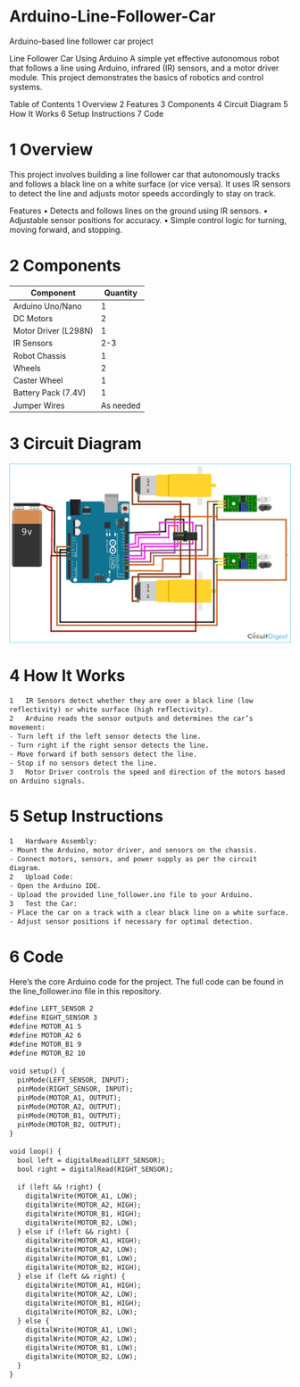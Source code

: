 # Arduino-Line-Follower-Car
Arduino-based line follower car project

Line Follower Car Using Arduino
A simple yet effective autonomous robot that follows a line using Arduino, infrared (IR) sensors, and a motor driver module. This project demonstrates the basics of robotics and control systems.

Table of Contents
	1	Overview
	2	Features
	3	Components
	4	Circuit Diagram
	5	How It Works
	6	Setup Instructions
	7	Code

# 1 Overview
This project involves building a line follower car that autonomously tracks and follows a black line on a white surface (or vice versa). It uses IR sensors to detect the line and adjusts motor speeds accordingly to stay on track.

Features
	•	Detects and follows lines on the ground using IR sensors.
	•	Adjustable sensor positions for accuracy.
	•	Simple control logic for turning, moving forward, and stopping.

# 2 Components


| Component           | Quantity    |
|---------------------|-------------|
| Arduino Uno/Nano    | 1           |
| DC Motors           | 2           |
| Motor Driver (L298N)| 1           |
| IR Sensors          | 2-3         |
| Robot Chassis       | 1           |
| Wheels              | 2           |
| Caster Wheel        | 1           |
| Battery Pack (7.4V) | 1           |
| Jumper Wires        | As needed   |


# 3 Circuit Diagram
![Arduino Diagram](Line-Follower-Circuit-Diagram.png)



# 4 How It Works
	1	IR Sensors detect whether they are over a black line (low reflectivity) or white surface (high reflectivity).
	2	Arduino reads the sensor outputs and determines the car’s movement:
	- Turn left if the left sensor detects the line.
	- Turn right if the right sensor detects the line.
	- Move forward if both sensors detect the line.
	- Stop if no sensors detect the line.
	3	Motor Driver controls the speed and direction of the motors based on Arduino signals.

# 5 Setup Instructions
	1	Hardware Assembly:
	- Mount the Arduino, motor driver, and sensors on the chassis.
	- Connect motors, sensors, and power supply as per the circuit diagram.
	2	Upload Code:
	- Open the Arduino IDE.
	- Upload the provided line_follower.ino file to your Arduino.
	3	Test the Car:
	- Place the car on a track with a clear black line on a white surface.
	- Adjust sensor positions if necessary for optimal detection.


# 6 Code
Here’s the core Arduino code for the project. The full code can be found in the line_follower.ino file in this repository.

```
#define LEFT_SENSOR 2
#define RIGHT_SENSOR 3
#define MOTOR_A1 5
#define MOTOR_A2 6
#define MOTOR_B1 9
#define MOTOR_B2 10

void setup() {
  pinMode(LEFT_SENSOR, INPUT);
  pinMode(RIGHT_SENSOR, INPUT);
  pinMode(MOTOR_A1, OUTPUT);
  pinMode(MOTOR_A2, OUTPUT);
  pinMode(MOTOR_B1, OUTPUT);
  pinMode(MOTOR_B2, OUTPUT);
}

void loop() {
  bool left = digitalRead(LEFT_SENSOR);
  bool right = digitalRead(RIGHT_SENSOR);

  if (left && !right) {
    digitalWrite(MOTOR_A1, LOW);
    digitalWrite(MOTOR_A2, HIGH);
    digitalWrite(MOTOR_B1, HIGH);
    digitalWrite(MOTOR_B2, LOW);
  } else if (!left && right) {
    digitalWrite(MOTOR_A1, HIGH);
    digitalWrite(MOTOR_A2, LOW);
    digitalWrite(MOTOR_B1, LOW);
    digitalWrite(MOTOR_B2, HIGH);
  } else if (left && right) {
    digitalWrite(MOTOR_A1, HIGH);
    digitalWrite(MOTOR_A2, LOW);
    digitalWrite(MOTOR_B1, HIGH);
    digitalWrite(MOTOR_B2, LOW);
  } else {
    digitalWrite(MOTOR_A1, LOW);
    digitalWrite(MOTOR_A2, LOW);
    digitalWrite(MOTOR_B1, LOW);
    digitalWrite(MOTOR_B2, LOW);
  }
}
